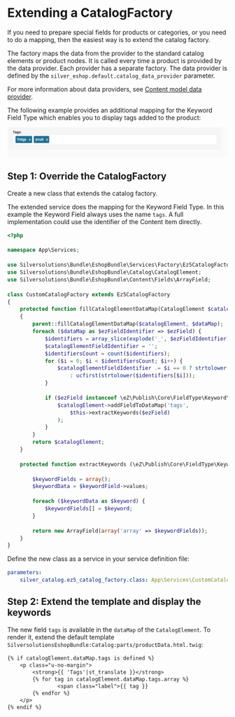 # Extending a CatalogFactory

If you need to prepare special fields for products or categories, or you need to do a mapping,
then the easiest way is to extend the catalog factory.

The factory maps the data from the provider to the standard catalog elements or product nodes.
It is called every time a product is provided by the data provider. Each provider has a separate factory.
The data provider is defined by the `silver_eshop.default.catalog_data_provider` parameter.

For more information about data providers, see [Content model data provider](../../data_providers/content_model_dataprovider.md).

The following example provides an additional mapping for the Keyword Field Type
which enables you to display tags added to the product:

![](../../img/catalog_cookbook_1.png)

## Step 1: Override the CatalogFactory

Create a new class that extends the catalog factory.

The extended service does the mapping for the Keyword Field Type.
In this example the Keyword Field always uses the name `tags`.
A full implementation could use the identifier of the Content item directly. 

``` php
<?php

namespace App\Services;

use Silversolutions\Bundle\EshopBundle\Services\Factory\Ez5CatalogFactory;
use Silversolutions\Bundle\EshopBundle\Catalog\CatalogElement;
use Silversolutions\Bundle\EshopBundle\Content\Fields\ArrayField;

class CustomCatalogFactory extends Ez5CatalogFactory
{
    protected function fillCatalogElementDataMap(CatalogElement $catalogElement, array $dataMap = array())
    {
        parent::fillCatalogElementDataMap($catalogElement, $dataMap);
        foreach ($dataMap as $ezFieldIdentifier => $ezField) {
            $identifiers = array_slice(explode('_', $ezFieldIdentifier), 1);
            $catalogElementFieldIdentifier = '';
            $identifiersCount = count($identifiers);
            for ($i = 0; $i < $identifiersCount; $i++) {
                $catalogElementFieldIdentifier .= $i == 0 ? strtolower($identifiers[$i])
                    : ucfirst(strtolower($identifiers[$i]));
            }

            if ($ezField instanceof \eZ\Publish\Core\FieldType\Keyword\Value) {
                $catalogElement->addFieldToDataMap('tags',
                    $this->extractKeywords($ezField)
                );
            }
        }
        return $catalogElement;
    }

    protected function extractKeywords (\eZ\Publish\Core\FieldType\Keyword\Value $keywordField) {

        $keywordFields = array();
        $keywordData = $keywordField->values;

        foreach ($keywordData as $keyword) {
            $keywordFields[] = $keyword;
        }

        return new ArrayField(array('array' => $keywordFields));
    }
}
```

Define the new class as a service in your service definition file:

``` yaml
parameters:
    silver_catalog.ez5_catalog_factory.class: App\Services\CustomCatalogFactory
```

## Step 2: Extend the template and display the keywords

The new field `tags` is available in the `dataMap` of the `CatalogElement`.
To render it, extend the default template `SilversolutionsEshopBundle:Catalog:parts/productData.html.twig`:

``` html+twig
{% if catalogElement.dataMap.tags is defined %}
    <p class="u-no-margin">
        <strong>{{ 'Tags'|st_translate }}</strong>
        {% for tag in catalogElement.dataMap.tags.array %}
                <span class="label">{{ tag }}
        {% endfor %}
    </p>
{% endif %}
```
